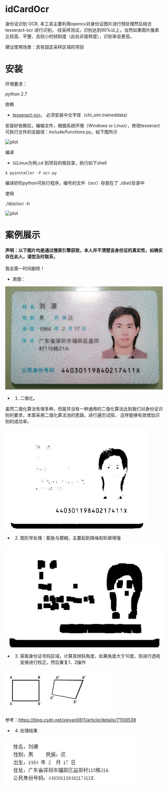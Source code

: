 # idCardOcr
身份证识别  OCR, 本工具主要利用opencv对身份证图片进行预处理然后结合tesseract-ocr 进行识别，
经采样测试，识别达到90%以上，当然如果图片像素比较高、平整、且较小的倾斜度（此处非旋转度），识别率会更高。

建议使用场景：具有固定采样区域的项目

# 安装
环境要求：

python 2.7

依赖
* [tesseract-ocr](https://github.com/sam-ke/tesseract)。 必须安装中文字库（chi_sim.traineddata）

安装好依赖后，编辑文件，根据系统环境（Windows or Linux），修改tesseract可执行文件的全路径：include/functions.py，如下图所示

![plot](./images/exe.jpg)

编译
* 以Linux为例,cd 到项目的根目录，执行如下shell

```shell
$ pyinstaller -F ocr.py
```

编译好的python可执行程序，编号的文件（ocr）存放在了  ./dist/目录中

使用

./dist/ocr -h

![plot](./images/help.jpg)

# 案例展示
#### 声明：以下图片均是通过搜索引擎获取，本人并不清楚该身份证的真实性，如确实存在此人，请您及时联系，
我会第一时间删除！

* 原图：

![plot](./images/w1.jpg)

* 1. 二值化。

虽然二值化算法有很多种，但是并没有一种通用的二值化算法达到我们对身份证识别的要求，本案采用二值化算法池的思路，进行遍历试探，
这样能够有效增加识别的成功率。

![plot](./dist/images/process.jpg)

* 2. 图形学处理：膨胀与模糊，主要起到降噪和轮廓增强

![plot](./dist/images/process1.jpg)

* 3. 获取身份证号码区域，计算其倾斜角度，如果角度大于10度，则进行透视变换进行校正，然后重复1、2操作

![plot](./dist/images/toushi.jpg)

参考：https://blog.csdn.net/xieyan0811/article/details/71106539


* 4. 处理结果

![plot](./dist/images/result.jpg)








